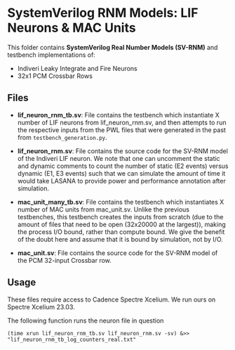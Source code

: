 # SystemVerilog RNM Models: LIF Neurons & MAC Units
This folder contains **SystemVerilog Real Number Models (SV-RNM)** and testbench implementations of:
- Indiveri Leaky Integrate and Fire Neurons
- 32x1 PCM Crossbar Rows

## Files
- **lif_neuron_rnm_tb.sv**: File contains the testbench which instantiate X number of LIF neurons from lif_neuron_rnm.sv, and then attempts to run the respective inputs from the PWL files that were generated in the past from `testbench_generation.py`. 

- **lif_neuron_rnm.sv**: File contains the source code for the SV-RNM model of the Indiveri LIF neuron. We note that one can uncomment the static and dynamic comments to count the number of static (E2 events) versus dynamic (E1, E3 events) such that we can simulate the amount of time it would take LASANA to provide power and performance annotation after simulation.

- **mac_unit_many_tb.sv**: File contains the testbench which instantiates X number of MAC units from mac_unit.sv. Unlike the previous testbenches, this testbench creates the inputs from scratch (due to the amount of files that need to be open (32x20000 at the largest)), making the process I/O bound, rather than compute bound. We give the benefit of the doubt here and assume that it is bound by simulation, not by I/O.

- **mac_unit.sv**: File contains the source code for the SV-RNM model of the PCM 32-input Crossbar row. 

## Usage
These files require access to Cadence Spectre Xcelium. We run ours on Spectre Xcelium 23.03.

The following function runs the neuron file in question

`(time xrun lif_neuron_rnm_tb.sv lif_neuron_rnm.sv -sv) &>> "lif_neuron_rnm_tb_log_counters_real.txt"`
